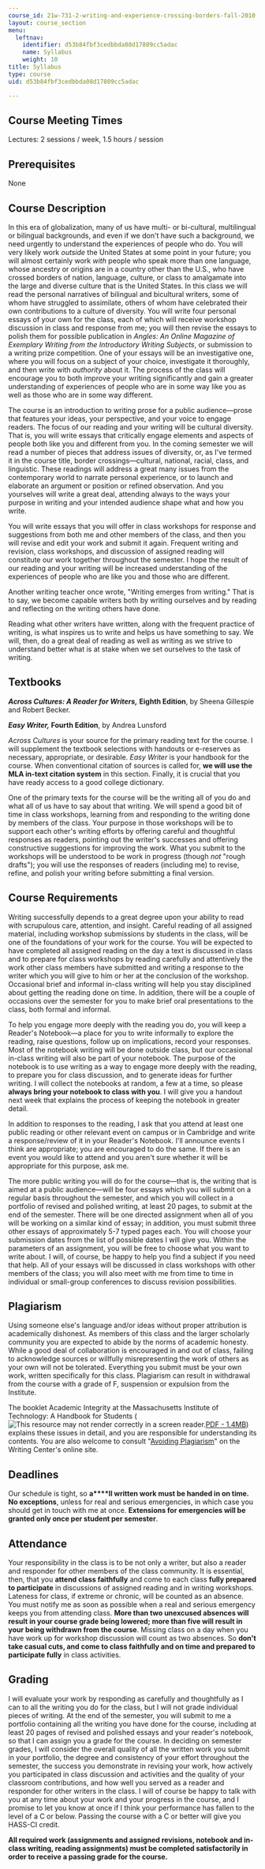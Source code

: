 ```yaml
---
course_id: 21w-731-2-writing-and-experience-crossing-borders-fall-2010
layout: course_section
menu:
  leftnav:
    identifier: d53b84fbf3cedbbda08d17809cc5adac
    name: Syllabus
    weight: 10
title: Syllabus
type: course
uid: d53b84fbf3cedbbda08d17809cc5adac

---
```


Course Meeting Times
--------------------

Lectures: 2 sessions / week, 1.5 hours / session

Prerequisites
-------------

None

Course Description
------------------

In this era of globalization, many of us have multi- or bi-cultural, multilingual or bilingual backgrounds, and even if we don't have such a background, we need urgently to understand the experiences of people who do. You will very likely work _outside_ the United States at some point in your future; you will almost certainly work _with_ people who speak more than one language, whose ancestry or origins are in a country other than the U.S., who have crossed borders of nation, language, culture, or class to amalgamate into the large and diverse culture that is the United States. In this class we will read the personal narratives of bilingual and bicultural writers, some of whom have struggled to assimilate, others of whom have celebrated their own contributions to a culture of diversity. You will write four personal essays of your own for the class, each of which will receive workshop discussion in class and response from me; you will then revise the essays to polish them for possible publication in _Angles: An Online Magazine of Exemplary Writing from the Introductory Writing Subjects_, or submission to a writing prize competition. One of your essays will be an investigative one, where you will focus on a subject of your choice, investigate it thoroughly, and then write with _authority_ about it. The process of the class will encourage you to both improve your writing significantly and gain a greater understanding of experiences of people who are in some way like you as well as those who are in some way different.

The course is an introduction to writing prose for a public audience—prose that features your ideas, your perspective, and your voice to engage readers. The focus of our reading and your writing will be cultural diversity. That is, you will write essays that critically engage elements and aspects of people both like you and different from you. In the coming semester we will read a number of pieces that address issues of diversity, or, as I've termed it in the course title, border crossings—cultural, national, racial, class, and linguistic. These readings will address a great many issues from the contemporary world to narrate personal experience, or to launch and elaborate an argument or position or refined observation. And you yourselves will write a great deal, attending always to the ways your purpose in writing and your intended audience shape what and how you write.

You will write essays that you will offer in class workshops for response and suggestions from both me and other members of the class, and then you will revise and edit your work and submit it again. Frequent writing and revision, class workshops, and discussion of assigned reading will constitute our work together throughout the semester. I hope the result of our reading and your writing will be increased understanding of the experiences of people who are like you and those who are different.

Another writing teacher once wrote, "Writing emerges from writing." That is to say, we become capable writers both by writing ourselves and by reading and reflecting on the writing others have done.

Reading what other writers have written, along with the frequent practice of writing, is what inspires us to write and helps us have something to say. We will, then, do a great deal of reading as well as writing as we strive to understand better what is at stake when we set ourselves to the task of writing.

Textbooks
---------

_**Across Cultures: A Reader for Writers,**_ **Eighth Edition**, by Sheena Gillespie and Robert Becker.

**_Easy Writer,_ Fourth Edition**, by Andrea Lunsford

_Across Cultures_ is your source for the primary reading text for the course. I will supplement the textbook selections with handouts or e-reserves as necessary, appropriate, or desirable. _Easy Writer_ is your handbook for the course. When conventional citation of sources is called for, **we will use the MLA in-text citation system** in this section. Finally, it is crucial that you have ready access to a good college dictionary.

One of the primary texts for the course will be the writing all of you do and what all of us have to say about that writing. We will spend a good bit of time in class workshops, learning from and responding to the writing done by members of the class. Your purpose in those workshops will be to support each other's writing efforts by offering careful and thoughtful responses as readers, pointing out the writer's successes and offering constructive suggestions for improving the work. What you submit to the workshops will be understood to be work in progress (though _not_ "rough drafts"); you will use the responses of readers (including me) to revise, refine, and polish your writing before submitting a final version.

Course Requirements
-------------------

Writing successfully depends to a great degree upon your ability to read with scrupulous care, attention, and insight. Careful reading of all assigned material, including workshop submissions by students in the class, will be one of the foundations of your work for the course. You will be expected to have completed all assigned reading on the day a text is discussed in class and to prepare for class workshops by reading carefully and attentively the work other class members have submitted and writing a response to the writer which you will give to him or her at the conclusion of the workshop. Occasional brief and informal in-class writing will help you stay disciplined about getting the reading done on time. In addition, there will be a couple of occasions over the semester for you to make brief oral presentations to the class, both formal and informal.

To help you engage more deeply with the reading you do, you will keep a Reader's Notebook—a place for you to write informally to explore the reading, raise questions, follow up on implications, record your responses. Most of the notebook writing will be done outside class, but our occasional in-class writing will also be part of your notebook. The purpose of the notebook is to use writing as a way to engage more deeply with the reading, to prepare you for class discussion, and to generate ideas for further writing. I will collect the notebooks at random, a few at a time, so please **always bring your notebook to class with you**. I will give you a handout next week that explains the process of keeping the notebook in greater detail.

In addition to responses to the reading, I ask that you attend at least one public reading or other relevant event on campus or in Cambridge and write a response/review of it in your Reader's Notebook. I'll announce events I think are appropriate; you are encouraged to do the same. If there is an event you would like to attend and you aren't sure whether it will be appropriate for this purpose, ask me.

The more public writing you will do for the course—that is, the writing that is aimed at a public audience—will be four essays which you will submit on a regular basis throughout the semester, and which you will collect in a portfolio of revised and polished writing, at least 20 pages, to submit at the end of the semester. There will be one directed assignment when all of you will be working on a similar kind of essay; in addition, you must submit three other essays of approximately 5-7 typed pages each. You will choose your submission dates from the list of possible dates I will give you. Within the parameters of an assignment, you will be free to choose what you want to write about. I will, of course, be happy to help you find a subject if you need that help. All of your essays will be discussed in class workshops with other members of the class; you will also meet with me from time to time in individual or small-group conferences to discuss revision possibilities.

Plagiarism
----------

Using someone else's language and/or ideas without proper attribution is academically dishonest. As members of this class and the larger scholarly community you are expected to abide by the norms of academic honesty. While a good deal of collaboration is encouraged in and out of class, failing to acknowledge sources or willfully misrepresenting the work of others as your own will not be tolerated. Everything you submit must be your own work, written specifically for this class. Plagiarism can result in withdrawal from the course with a grade of F, suspension or expulsion from the Institute.

The booklet Academic Integrity at the Massachusetts Institute of Technology: A Handbook for Students (![This resource may not render correctly in a screen reader.](/images/inacessible.gif)[PDF - 1.4MB](http://web.mit.edu/academicintegrity/handbook/handbook.pdf)) explains these issues in detail, and you are responsible for understanding its contents. You are also welcome to consult "[Avoiding Plagiarism](http://web.mit.edu/writing/Citation/plagiarism.html)" on the Writing Center's online site.

Deadlines
---------

Our schedule is tight, so **a****ll written work must be handed in on time. No exceptions**, unless for real and serious emergencies, in which case you should get in touch with me at once. **Extensions for emergencies will be granted only once per student per semester**.

Attendance
----------

Your responsibility in the class is to be not only a writer, but also a reader and responder for other members of the class community. It is essential, then, that you **attend class faithfully** and come to each class **fully prepared to participate** in discussions of assigned reading and in writing workshops. Lateness for class, if extreme or chronic, will be counted as an absence. You must notify me as soon as possible when a real and serious emergency keeps you from attending class. **More than two unexcused absences will result in your course grade being lowered; more than five will result in your being withdrawn from the course**. Missing class on a day when you have work up for workshop discussion will count as two absences. So **don't take casual cuts, and come to class faithfully and on time and prepared to participate fully** in class activities.

Grading
-------

I will evaluate your work by responding as carefully and thoughtfully as I can to all the writing you do for the class, but I will not grade individual pieces of writing. At the end of the semester, you will submit to me a portfolio containing all the writing you have done for the course, including at least 20 pages of revised and polished essays and your reader's notebook, so that I can assign you a grade for the course. In deciding on semester grades, I will consider the overall quality of all the written work you submit in your portfolio, the degree and consistency of your effort throughout the semester, the success you demonstrate in revising your work, how actively you participated in class discussion and activities and the quality of your classroom contributions, and how well you served as a reader and responder for other writers in the class. I will of course be happy to talk with you at any time about your work and your progress in the course, and I promise to let you know at once if I think your performance has fallen to the level of a C or below. Passing the course with a C or better will give you HASS-CI credit.

**All required work (assignments and assigned revisions, notebook and in-class writing, reading assignments) must be completed satisfactorily in order to receive a passing grade for the course.**